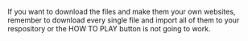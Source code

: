 If you want to download the files and make them your own websites, remember to 
download every single file and import all of them to your respository or the HOW 
TO PLAY button is not going to work. 
